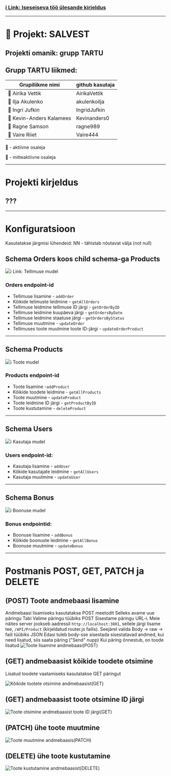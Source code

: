 ### [ :information_source: Link: Iseseiseva töö ülesande kirjeldus](./assingment_description.md)
________________________________________________________________________________________________________________________________________________________________________________

# :memo: Projekt: SALVEST 
## Projekti omanik: grupp TARTU
## Grupp TARTU liikmed:
| Grupiliikme nimi | github kasutaja |
| --- | --- |
| :green_book: Airika Vettik | AirikaVettik |
| :closed_book: Ilja Akulenko | akulenkoilja |
| :green_book: Ingri Jufkin | IngridJufkin |
| :green_book: Kevin-Anders Kalamees | Kevinanders0 |
| :green_book: Ragne Samson | ragne989 |
| :green_book: Vaire Riiet | Vaire444 |

:green_book: - aktiivne osaleja

:closed_book: - mitteaktiivne osaleja

________________________________________________________________________________________________________________________________________________________________________________

# Projekti kirjeldus

## ???





________________________________________________________________________________________________________________________________________________________________________________
# Konfiguratsioon
Kasutatakse järgmisi lühendeid:
NN - tähistab nõutavat välja (not null)

## Schema Orders koos child schema-ga Products
![ :information_source: Link: Tellimuse mudel](./images/Schema_Orders_and_child_schema_Products.png)
### Orders endpoint-id
* Tellimuse lisamine - `addOrder`
* Kõikide telimuste leidmine - `getAllOrders`
* Tellimuse leidmine tellimuse ID järgi - `getOrderByID`
* Tellimuse leidmine kuupäeva järgi - `getOrdersByDate`
* Tellimuse leidmine staatuse järgi - `getOrdersByStatus`
* Tellimuse muutmine - `updateOrder`
* Tellimuses toote muutmine toote ID-järgi - `updateOrderProduct`
________________________________________________________________________________________________________________________________________________________________________________
## Schema Products
![ :information_source: Toote mudel](./images/Products.png)
### Products endpoint-id
* Toote lisamine -`addProduct`
* Kõikide toodete leidmine - `getAllProducts`
* Toote muutmine - `updateProduct`
* Toote leidmine ID järgi - `getProductByID`
* Toote kustutamine - `deleteProduct`
________________________________________________________________________________________________________________________________________________________________________________
## Schema Users
![ :information_source: Kasutaja mudel](./images/Users.png)
### Users endpoint-id:
* Kasutaja lisamine - `addUser`
* Kõkide kasutajate leidmine - `getAllUsers`
* Kasutaja muutmine - `updateUser`
________________________________________________________________________________________________________________________________________________________________________________
## Schema Bonus
![ :information_source: Boonuse mudel](./images/Bonus.png)
### Bonus endpointid:
* Boonuse lisamine - `addBonus`
* Kõikide boonuste leidmine - `getAllBonus`
* Boonuse muutmine - `updateBonus`
________________________________________________________________________________________________________________________________________________________________________________
# Postmanis POST, GET, PATCH ja DELETE
## (POST) Toote andmebaasi lisamine
Andmebaasi lisamiseks kasutatakse POST meetodit
Selleks avame uue päringu Tabi
Valime päringu tüübiks POST
Sisestame päringu URL-i. Meie näites server jookseb aadressil `http://localhost:3001`, sellele järgi lisame tee, `/API/Product` (kirjeldatud router.js failis).
Seejärel valida Body -> raw -> faili tüübiks JSON
Edasi tuleb body-sse sisestada sisestatavad andmed, kui need lisatud, siis saata päring ("Send" nupp)
Kui päring õnnestub, on toode lisatud
![Toote lisamine andmebaasi(POST)](./images/POST.png)

## (GET) andmebaasist kõikide toodete otsimine
Lisatud toodete vaatamiseks kasutatakse GET päringut

![Kõikide tootete otsimine andmebaasist(GET)](./images/GETALL.png)

## (GET) andmebaasist toote otsimine ID järgi
![Toote otsimine andmebaasist toote ID järgi(GET)](./images/GETID.png)

## (PATCH) ühe toote muutmine
![Toote muutmine andmebaasis(PATCH)](./images/PATCH.png)

## (DELETE) ühe toote kustutamine
![Toote kustutamine andmebaasist(DELETE)](./images/DELETE.png)





